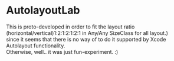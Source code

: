 # AutolayoutLab

This is proto-developed in order to fit the layout ratio<br />
(horizontal/vertical)1:2:1:2:1:2:1 in Any/Any SizeClass for all layout.)<br />
since it seems that there is no way of to do it supported by Xcode Autolayout functionality.<br />
Otherwise, well.. it was just fun-experiment. :)
